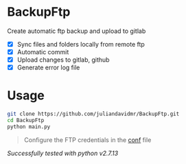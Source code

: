 # BackupFtp

Create automatic ftp backup and upload to gitlab

- [x] Sync files and folders locally from remote ftp
- [x] Automatic commit
- [x] Upload changes to gitlab, github
- [x] Generate error log file

# Usage

```bash
git clone https://github.com/juliandavidmr/BackupFtp.git
cd BackupFtp
python main.py
```

> Configure the FTP credentials in the [conf](conf.py) file

_Successfully tested with python v2.7.13_